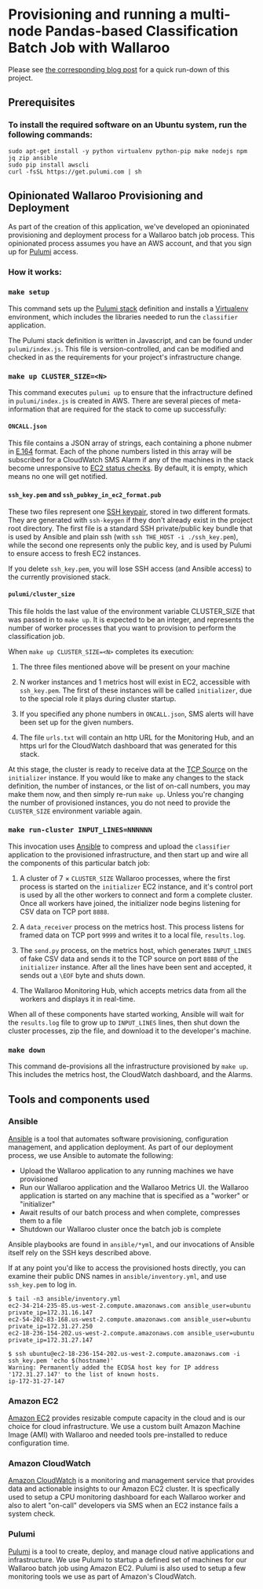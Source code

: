 # Provisioning and running a multi-node Pandas-based Classification Batch Job with Wallaroo

Please see [the corresponding blog
post](https://blog.wallaroolabs.com/2018/10/spinning-up-a-wallaroo-cluster-is-easy/)
for a quick run-down of this project.


## Prerequisites

### To install the required software on an Ubuntu system, run the following commands:

```
sudo apt-get install -y python virtualenv python-pip make nodejs npm jq zip ansible
sudo pip install awscli
curl -fsSL https://get.pulumi.com | sh
```


## Opinionated Wallaroo Provisioning and Deployment

As part of the creation of this application, we've developed an opioninated
provisioning and deployment process for a Wallaroo batch job process. This
opinionated process assumes you have an AWS account, and that you sign up for
[Pulumi] access.


### How it works:

### `make setup`

This command sets up the [Pulumi stack] definition and installs a [Virtualenv]
environment, which includes the libraries needed to run the `classifier`
application.

The Pulumi stack definition is written in Javascript, and can be found under
`pulumi/index.js`. This file is version-controlled, and can be modified and
checked in as the requirements for your project's infrastructure change.


### `make up CLUSTER_SIZE=<N>`

This command executes `pulumi up` to ensure that the infractructure defined in
`pulumi/index.js` is created in AWS. There are several pieces of
meta-information that are required for the stack to come up successfully:


#### `ONCALL.json`

This file contains a JSON array of strings, each containing a phone nubmer in
[E.164] format. Each of the phone numbers listed in this array will be
subscribed for a CloudWatch SMS Alarm if any of the machines in the stack
become unresponsive to [EC2 status checks]. By default, it is empty, which
means no one will get notified.


#### `ssh_key.pem` and `ssh_pubkey_in_ec2_format.pub`

These two files represent one [SSH keypair], stored in two different formats. They
are generated with `ssh-keygen` if they don't already exist in the project root
directory. The first file is a standard SSH private/public key bundle that is
used by Ansible and plain ssh (with `ssh THE_HOST -i ./ssh_key.pem`), while the
second one represents only the public key, and is used by Pulumi to ensure
access to fresh EC2 instances.

If you delete `ssh_key.pem`, you will lose SSH access (and Ansible access) to
the currently provisioned stack.


#### `pulumi/cluster_size`

This file holds the last value of the environment variable CLUSTER_SIZE that
was passed in to `make up`. It is expected to be an integer, and represents the
number of worker processes that you want to provision to perform the
classification job.

When `make up CLUSTER_SIZE=<N>` completes its execution:

  1) The three files mentioned above will be present on your machine

  2) N worker instances and 1 metrics host will exist in EC2, accessible with
  `ssh_key.pem`. The first of these instances will be called `initializer`, due
  to the special role it plays during cluster startup.

  3) If you specified any phone numbers in `ONCALL.json`, SMS alerts will have
  been set up for the given numbers.

  4) The file `urls.txt` will contain an http URL for the Monitoring Hub, and
  an https url for the CloudWatch dashboard that was generated for this stack.


At this stage, the cluster is ready to receive data at the [TCP Source] on the
`initializer` instance. If you would like to make any changes to the stack
definition, the number of instances, or the list of on-call numbers, you may
make them now, and then simply re-run `make up`. Unless you're changing the
number of provisioned instances, you do not need to provide the `CLUSTER_SIZE`
environment variable again.



### `make run-cluster INPUT_LINES=NNNNNN`

This invocation uses [Ansible] to compress and upload the `classifier`
application to the provisioned infrastructure, and then start up and wire all
the components of this particular batch job:

1) A cluster of 7 × `CLUSTER_SIZE` Wallaroo processes, where the first process
is started on the `initializer` EC2 instance, and it's control port is used by
all the other workers to connect and form a complete cluster. Once all workers
have joined, the initializer node begins listening for CSV data on TCP port
`8888`.

2) A `data_receiver` process on the metrics host. This process listens for
framed data on TCP port `9999` and writes it to a local file, `results.log`.

3) The `send.py` process, on the metrics host, which generates `INPUT_LINES` of
fake CSV data and sends it to the TCP source on port `8888` of the
`initializer` instance. After all the lines have been sent and accepted, it
sends out a `\EOF` byte and shuts down.

4) The Wallaroo Monitoring Hub, which accepts metrics data from all the workers
and displays it in real-time.

When all of these components have started working, Ansible will wait for the
`results.log` file to grow up to `INPUT_LINES` lines, then shut down the
cluster processes, zip the file, and download it to the developer's machine.


### `make down`

This command de-provisions all the infrastructure provisioned by `make
up`. This includes the metrics host, the CloudWatch dashboard, and the Alarms.




## Tools and components used

### Ansible

[Ansible] is a tool that automates software
provisioning, configuration management, and application deployment. As part of
our deployment process, we use Ansible to automate the following:

  - Upload the Wallaroo application to any running machines we have provisioned
  - Run our Wallaroo application and the Wallaroo Metrics UI. the Wallaroo
    application is started on any machine that is specified as a "worker" or
    "initializer"
  - Await results of our batch process and when complete, compresses them to a file
  - Shutdown our Wallaroo cluster once the batch job is complete

Ansible playbooks are found in `ansible/*yml`, and our invocations of Ansible
itself rely on the SSH keys described above.

If at any point you'd like to access the provisioned hosts directly, you can
examine their public DNS names in `ansible/inventory.yml`, and use
`ssh_key.pem` to log in.

```
$ tail -n3 ansible/inventory.yml
ec2-34-214-235-85.us-west-2.compute.amazonaws.com ansible_user=ubuntu private_ip=172.31.16.147
ec2-54-202-83-168.us-west-2.compute.amazonaws.com ansible_user=ubuntu private_ip=172.31.27.250
ec2-18-236-154-202.us-west-2.compute.amazonaws.com ansible_user=ubuntu private_ip=172.31.27.147

$ ssh ubuntu@ec2-18-236-154-202.us-west-2.compute.amazonaws.com -i ssh_key.pem 'echo $(hostname)'
Warning: Permanently added the ECDSA host key for IP address '172.31.27.147' to the list of known hosts.
ip-172-31-27-147

````


### Amazon EC2

[Amazon EC2] provides resizable compute capacity in the cloud and is our choice
for cloud infrastructure. We use a custom built Amazon Machine Image (AMI) with
Wallaroo and needed tools pre-installed to reduce configuration time.

<!-- TODO: EC2 screenshot -->


### Amazon CloudWatch

[Amazon CloudWatch] is a monitoring and management service that provides data
and actionable insights to our Amazon EC2 cluster. It is specfically used to
setup a CPU monitoring dashboard for each Wallaroo worker and also to alert
"on-call" developers via SMS when an EC2 instance fails a system check.

<!-- TODO: Cloudwatch screenshot -->


### Pulumi

[Pulumi] is a tool to create, deploy, and manage cloud
native applications and infrastructure. We use Pulumi to startup a defined set
of machines for our Wallaroo batch job using Amazon EC2. Pulumi is also used to
setup a few monitoring tools we use as part of Amazon's CloudWatch.

[Amazon CloudWatch]: https://aws.amazon.com/cloudwatch/
[Amazon EC2]: https://aws.amazon.com/ec2/
[Ansible]: https://www.ansible.com/
[Pulumi]: https://pulumi.io/
[Pulumi stack]: https://pulumi.io/reference/stack.html
[Virtualenv]: https://docs.python-guide.org/dev/virtualenvs/
[E.164]: https://www.twilio.com/docs/glossary/what-e164
[EC2 status checks]: https://docs.aws.amazon.com/AWSEC2/latest/UserGuide/monitoring-system-instance-status-check.html
[SSH keypair]: https://help.github.com/articles/connecting-to-github-with-ssh/
[TCP Source]: https://docs.wallaroolabs.com/book/appendix/tcp-decoders-and-encoders.html
